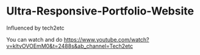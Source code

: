 # Ultra-Responsive-Portfolio-Website
Influenced by tech2etc



You can watch and do https://www.youtube.com/watch?v=kltvOVOEmM0&t=2488s&ab_channel=Tech2etc
